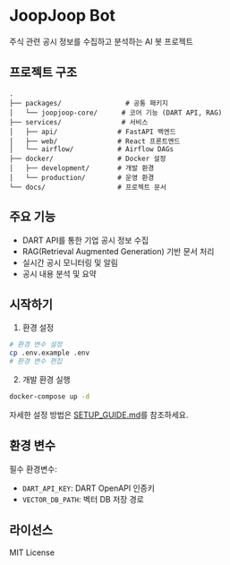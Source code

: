 # JoopJoop Bot

주식 관련 공시 정보를 수집하고 분석하는 AI 봇 프로젝트

## 프로젝트 구조

```
.
├── packages/                # 공통 패키지
│   └── joopjoop-core/      # 코어 기능 (DART API, RAG)
├── services/               # 서비스
│   ├── api/               # FastAPI 백엔드
│   ├── web/               # React 프론트엔드
│   └── airflow/           # Airflow DAGs
├── docker/                # Docker 설정
│   ├── development/       # 개발 환경
│   └── production/        # 운영 환경
└── docs/                  # 프로젝트 문서
```

## 주요 기능

- DART API를 통한 기업 공시 정보 수집
- RAG(Retrieval Augmented Generation) 기반 문서 처리
- 실시간 공시 모니터링 및 알림
- 공시 내용 분석 및 요약

## 시작하기

1. 환경 설정
```bash
# 환경 변수 설정
cp .env.example .env
# 환경 변수 편집
```

2. 개발 환경 실행
```bash
docker-compose up -d
```

자세한 설정 방법은 [SETUP_GUIDE.md](SETUP_GUIDE.md)를 참조하세요.

## 환경 변수

필수 환경변수:
- `DART_API_KEY`: DART OpenAPI 인증키
- `VECTOR_DB_PATH`: 벡터 DB 저장 경로

## 라이선스

MIT License 